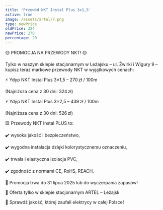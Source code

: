 ```yaml
---
title: 'Przewód NKT Instal Plus 3x1,5'
active: true
image: /assets/artel/7.png
type: newPrice
oldPrice: 324
newPrice: 270
percentage: 20
---
```

🟡 PROMOCJA NA PRZEWODY NKT! 🟡

Tylko w naszym sklepie stacjonarnym w Leżajsku – ul. Żwirki i Wigury 9 – kupisz teraz markowe przewody NKT w wyjątkowych cenach:



⚡ Ydyp NKT Instal Plus 3×1,5 – 270 zł / 100m

(Najniższa cena z 30 dni: 324 zł)



⚡ Ydyp NKT Instal Plus 3×2,5 – 439 zł / 100m

(Najniższa cena z 30 dni: 526 zł)



🟨 Przewody NKT Instal PLUS to:

✔️ wysoka jakość i bezpieczeństwo,

✔️ wygodna instalacja dzięki kolorystycznemu oznaczeniu,

✔️ trwała i elastyczna izolacja PVC,

✔️ zgodność z normami CE, RoHS, REACH.



📅 Promocja trwa do 31 lipca 2025 lub do wyczerpania zapasów!

📍 Oferta tylko w sklepie stacjonarnym ARTEL – Leżajsk



🔌 Sprawdź jakość, której zaufali elektrycy w całej Polsce!
